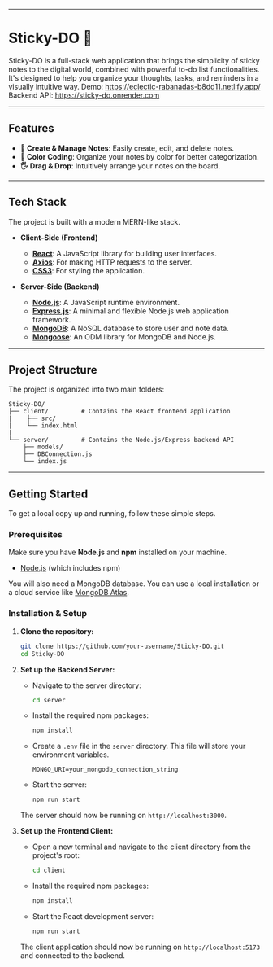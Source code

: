 
-----

# Sticky-DO 📝

[](https://github.com/)
[](https://reactjs.org/)
[](https://nodejs.org/)

Sticky-DO is a full-stack web application that brings the simplicity of sticky notes to the digital world, combined with powerful to-do list functionalities. It's designed to help you organize your thoughts, tasks, and reminders in a visually intuitive way. Demo: https://eclectic-rabanadas-b8dd11.netlify.app/ Backend API: https://sticky-do.onrender.com

-----

##  Features

  * **📝 Create & Manage Notes**: Easily create, edit, and delete notes.
  * **🎨 Color Coding**: Organize your notes by color for better categorization.
  * **🖐️ Drag & Drop**: Intuitively arrange your notes on the board.

-----

##  Tech Stack

The project is built with a modern MERN-like stack.

  * **Client-Side (Frontend)**

      * **[React](https://reactjs.org/)**: A JavaScript library for building user interfaces.
      * **[Axios](https://axios-http.com/)**: For making HTTP requests to the server.
      * **[CSS3](https://developer.mozilla.org/en-US/docs/Web/CSS)**: For styling the application.

  * **Server-Side (Backend)**

      * **[Node.js](https://nodejs.org/)**: A JavaScript runtime environment.
      * **[Express.js](https://expressjs.com/)**: A minimal and flexible Node.js web application framework.
      * **[MongoDB](https://www.mongodb.com/)**: A NoSQL database to store user and note data.
      * **[Mongoose](https://mongoosejs.com/)**: An ODM library for MongoDB and Node.js.

-----

##  Project Structure

The project is organized into two main folders:

```
Sticky-DO/
├── client/         # Contains the React frontend application
|    ├── src/
|    └── index.html
|    
└── server/         # Contains the Node.js/Express backend API
    ├── models/
    ├── DBConnection.js
    └── index.js
```

-----

##  Getting Started

To get a local copy up and running, follow these simple steps.

###  Prerequisites

Make sure you have **Node.js** and **npm** installed on your machine.

  * [Node.js](https://nodejs.org/) (which includes npm)

You will also need a MongoDB database. You can use a local installation or a cloud service like [MongoDB Atlas](https://www.mongodb.com/cloud/atlas).

###  Installation & Setup

1.  **Clone the repository:**

    ```sh
    git clone https://github.com/your-username/Sticky-DO.git
    cd Sticky-DO
    ```

2.  **Set up the Backend Server:**

      * Navigate to the server directory:
        ```sh
        cd server
        ```
      * Install the required npm packages:
        ```sh
        npm install
        ```
      * Create a `.env` file in the `server` directory. This file will store your environment variables.
        ```env
        MONGO_URI=your_mongodb_connection_string
        ```
      * Start the server:
        ```sh
        npm run start
        ```

    The server should now be running on `http://localhost:3000`.

3.  **Set up the Frontend Client:**

      * Open a new terminal and navigate to the client directory from the project's root:
        ```sh
        cd client
        ```
      * Install the required npm packages:
        ```sh
        npm install
        ```
      * Start the React development server:
        ```sh
        npm run start
        ```

    The client application should now be running on `http://localhost:5173` and connected to the backend.
